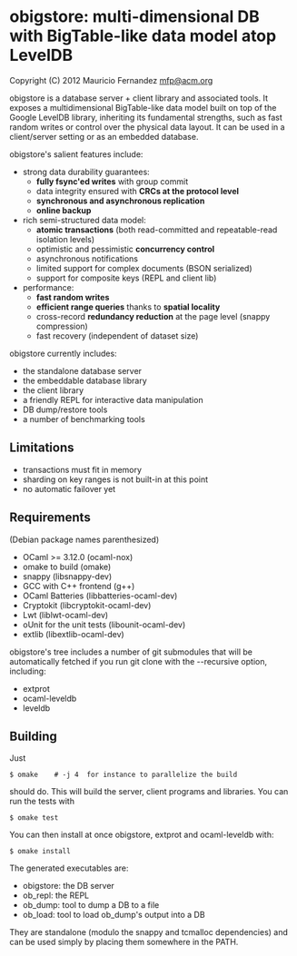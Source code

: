 
obigstore: multi-dimensional DB with BigTable-like data model atop LevelDB
==========================================================================
Copyright (C) 2012 Mauricio Fernandez <mfp@acm.org>

obigstore is a database server + client library and associated tools. It
exposes a multidimensional BigTable-like data model built on top of the Google
LevelDB library, inheriting its fundamental strengths, such as fast random
writes or control over the physical data layout.  It can be used in a
client/server setting or as an embedded database.

obigstore's salient features include:

* strong data durability guarantees:
  * **fully fsync'ed writes** with group commit
  * data integrity ensured with **CRCs at the protocol level**
  * **synchronous and asynchronous replication**
  * **online backup**
* rich semi-structured data model:
  * **atomic transactions** (both read-committed and repeatable-read isolation levels)
  * optimistic and pessimistic **concurrency control**
  * asynchronous notifications
  * limited support for complex documents (BSON serialized)
  * support for composite keys (REPL and client lib)
* performance:
  * **fast random writes**
  * **efficient range queries** thanks to **spatial locality**
  * cross-record **redundancy reduction** at the page level (snappy compression)
  * fast recovery (independent of dataset size)

obigstore currently includes:

* the standalone database server
* the embeddable database library
* the client library
* a friendly REPL for interactive data manipulation
* DB dump/restore tools
* a number of benchmarking tools

Limitations
-----------
* transactions must fit in memory
* sharding on key ranges is not built-in at this point
* no automatic failover yet

Requirements
------------
(Debian package names parenthesized)

* OCaml >= 3.12.0 (ocaml-nox)
* omake to build (omake)
* snappy (libsnappy-dev)
* GCC with C++ frontend (g++)
* OCaml Batteries (libbatteries-ocaml-dev)
* Cryptokit (libcryptokit-ocaml-dev)
* Lwt (liblwt-ocaml-dev)
* oUnit for the unit tests  (libounit-ocaml-dev)
* extlib (libextlib-ocaml-dev)

obigstore's tree includes a number of git submodules that will be
automatically fetched if you run  git clone  with the  --recursive  option,
including:

* extprot
* ocaml-leveldb
* leveldb

Building
--------
Just 

    $ omake    # -j 4  for instance to parallelize the build

should do. This will build the server, client programs and libraries.
You can run the tests with

    $ omake test

You can then install at once obigstore, extprot and ocaml-leveldb with:

    $ omake install

The generated executables are:

* obigstore: the DB server
* ob_repl: the REPL
* ob_dump: tool to dump a DB to a file
* ob_load: tool to load ob_dump's output into a DB

They are standalone (modulo the snappy and tcmalloc dependencies) and can be
used simply by placing them somewhere in the PATH.
